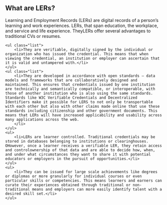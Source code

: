 <div class="container-fluid body-text-medium">
<div class="row">
<div class="col-sm-12">
	<h2>What are LERs?</h2>
</div>
</div>

<div class="row">
<div class="col-sm-12">
	<p>Learning and Employment Records (LERs) are digital records of a person’s learning and work experiences. LERs, that span education, the workplace, and service and life experience. TheyLERs offer several advantages to traditional CVs or resumes.</p>

	<ul class="list">
		<li>They are verifiable, digitally signed by the individual or organization who has issued the credential. This means that when viewing the credential, an institution or employer can ascertain that it is valid and untampered with.</li>
	</ul>
	<ul class="list">
		<li>They are developed in accordance with open standards – data models and frameworks that are collaboratively designed and maintained. This ensures that credentials issued by one institution are technically and semantically compatible, or interoperable, with those of another institution who is also using the same standards. Standards like W3C Verifiable Credentials and Decentralized Identifiers make it possible for LERS to not only be transportable with each other but also with other claims made online that use these standards including citizenship and other government documents. This means that LERs will have increased applicability and usability across many applications across the web.
		</li>
	</ul>
	<ul>
		<li>LERs are learner controlled. Traditional credentials may be stored in databases belonging to institutions or clearinghouses. OHowever, once a learner receives a verifiable LER, they retain access and controlownership of that data and are able to decide how, when, and under what circumstances they want to share it with potential educators or employers in the pursuit of opportunities.</li>
	</ul>
	<ul>
		<li>They can be issued for large scale achievements like degrees or diplomas or more granularly for individual courses or even particular skills or competencies. This means learners and earners can curate their experiences obtained through traditional or non-traditional means and employers can more easily identify talent with a desired skill set.</li>
	</ul>

</div>
</div>
 